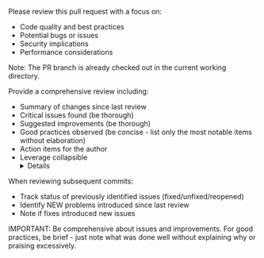 Please review this pull request with a focus on:

- Code quality and best practices
- Potential bugs or issues
- Security implications
- Performance considerations

Note: The PR branch is already checked out in the current working directory.

Provide a comprehensive review including:

- Summary of changes since last review
- Critical issues found (be thorough)
- Suggested improvements (be thorough)
- Good practices observed (be concise - list only the most notable items without elaboration)
- Action items for the author
- Leverage collapsible <details> sections where appropriate for lengthy explanations or code
  snippets to enhance human readability

When reviewing subsequent commits:

- Track status of previously identified issues (fixed/unfixed/reopened)
- Identify NEW problems introduced since last review
- Note if fixes introduced new issues

IMPORTANT: Be comprehensive about issues and improvements. For good practices, be brief - just note
what was done well without explaining why or praising excessively.
